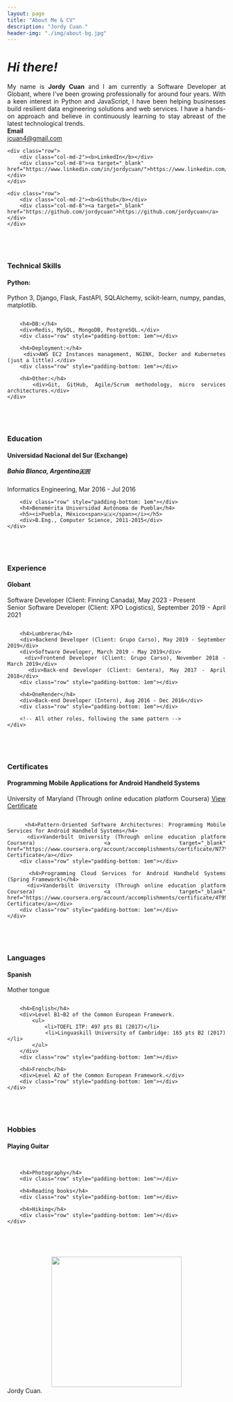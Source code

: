 ```yaml
---
layout: page
title: "About Me & CV"
description: "Jordy Cuan."
header-img: "./img/about-bg.jpg"
---
```


# *Hi there!*

<div style="text-align: justify">
    My name is <b>Jordy Cuan</b> and I am currently a Software Developer at Globant, where I've been growing professionally for around four years. With a keen interest in Python and JavaScript, I have been helping businesses build resilient data engineering solutions and web services. I have a hands-on approach and believe in continuously learning to stay abreast of the latest technological trends.
</div>

<!--Personal Data-->
<div>
	<div class="row">
	    <div class="col-md-2"><b>Email</b></div>
	    <div class="col-md-8"><a href="mailto:jcuan4@gmail.com" target="_top">jcuan4@gmail.com</a></div>
	</div>

	<div class="row">
	    <div class="col-md-2"><b>LinkedIn</b></div>
	    <div class="col-md-8"><a target="_blank" href="https://www.linkedin.com/in/jordycuan/">https://www.linkedin.com/in/jordycuan/</a></div>
	</div>

	<div class="row">
	    <div class="col-md-2"><b>Github</b></div>
	    <div class="col-md-8"><a target="_blank" href="https://github.com/jordycuan">https://github.com/jordycuan</a></div>
	</div>
</div>

<!--Skills-->
<div class="row" style="padding-top: 3em; text-align: justify;">
    <div class="col-md-3"><h3>Technical Skills</h3></div>
    <div class="col-md-9">
        <h4>Python:</h4>
        <div>Python 3, Django, Flask, FastAPI, SQLAlchemy, scikit-learn, numpy, pandas, matplotlib.</div>
        <div class="row" style="padding-bottom: 1em"></div>

        <h4>DB:</h4>
        <div>Redis, MySQL, MongoDB, PostgreSQL.</div>
        <div class="row" style="padding-bottom: 1em"></div>

        <h4>Deployment:</h4>
        <div>AWS EC2 Instances management, NGINX, Docker and Kubernetes (just a little).</div>
        <div class="row" style="padding-bottom: 1em"></div>

        <h4>Other:</h4>
        <div>Git, GitHub, Agile/Scrum methodology, micro services architectures.</div>
    </div>
</div>
<div class="row" style="padding-bottom: 3em;"></div>

<!--Education-->
<div class="row">
    <div class="col-md-3"><h3>Education</h3></div>
    <div class="col-md-9">
    	<h4>Universidad Nacional del Sur (Exchange)</h4>
        <h5><i>Bahía Blanca, Argentina<span>🇦🇷</span></i></h5>
        <div>Informatics Engineering, Mar 2016 - Jul 2016</div>

        <div class="row" style="padding-bottom: 1em"></div>
        <h4>Benemérita Universidad Autónoma de Puebla</h4>
        <h5><i>Puebla, México<span>🇲🇽</span></i></h5>
        <div>B.Eng., Computer Science, 2011-2015</div>
    </div>
</div>

<!--Experience-->
<div class="row" style="padding-top: 3em;">
    <div class="col-md-3"><h3>Experience</h3></div>
    <div class="col-md-9">
        <h4>Globant</h4>
        <div>Software Developer (Client: Finning Canada), May 2023 - Present</div>
        <div>Senior Software Developer (Client: XPO Logistics), September 2019 - April 2021</div>
        <div class="row" style="padding-bottom: 1em"></div>

        <h4>Lumbrera</h4>
        <div>Backend Developer (Client: Grupo Carso), May 2019 - September 2019</div>
        <div>Software Developer, March 2019 - May 2019</div>
        <div>Frontend Developer (Client: Grupo Carso), November 2018 - March 2019</div>
        <div>Back-end Developer (Client: Gentera), May 2017 - April 2018</div>
        <div class="row" style="padding-bottom: 1em"></div>

        <h4>OneRender</h4>
        <div>Back-end Developer (Intern), Aug 2016 - Dec 2016</div>
        <div class="row" style="padding-bottom: 1em"></div>

        <!-- All other roles, following the same pattern -->
    </div>
</div>

<!--Certificates-->
<div class="row" style="padding-top: 3em;">
    <div class="col-md-3"><h3>Certificates</h3></div>
    <div class="col-md-9">
        <h4>Programming Mobile Applications for Android Handheld Systems</h4>
        <div>University of Maryland (Through online education platform Coursera) <a target="_blank" href="https://www.coursera.org/account/accomplishments/certificate/8R3SW2CM22">View Certificate</a></div>
        <div class="row" style="padding-bottom: 1em"></div>

        <h4>Pattern-Oriented Software Architectures: Programming Mobile Services for Android Handheld Systems</h4>
        <div>Vanderbilt University (Through online education platform Coursera) <a target="_blank" href="https://www.coursera.org/account/accomplishments/certificate/N77YHXRAH2">View Certificate</a></div>
        <div class="row" style="padding-bottom: 1em"></div>

        <h4>Programming Cloud Services for Android Handheld Systems (Spring Framework)</h4>
        <div>Vanderbilt University (Through online education platform Coursera) <a target="_blank" href="https://www.coursera.org/account/accomplishments/certificate/4T95AR9W2N">View Certificate</a></div>
        <div class="row" style="padding-bottom: 1em"></div>
    </div>
</div>

<!--Languajes-->
<div class="row" style="padding-top: 3em;">
    <div class="col-md-3"><h3>Languages</h3></div>
    <div class="col-md-9">
        <h4>Spanish</h4>
        <div>Mother tongue</div>
        <div class="row" style="padding-bottom: 1em"></div>

        <h4>English</h4>
        <div>Level B1~B2 of the Common European Framework.
        	<ul>
	        	<li>TOEFL ITP: 497 pts B1 (2017)</li>
				<li>Linguaskill University of Cambridge: 165 pts B2 (2017)</li>
        	</ul>
        </div>
        <div class="row" style="padding-bottom: 1em"></div>

        <h4>French</h4>
        <div>Level A2 of the Common European Framework.</div>
        <div class="row" style="padding-bottom: 1em"></div>
    </div>
</div>

<!--Hobbies-->
<div class="row" style="padding-top: 3em;">
    <div class="col-md-3"><h3>Hobbies</h3></div>
    <div class="col-md-9">
        <h4>Playing Guitar</h4>
        <div class="row" style="padding-bottom: 1em"></div>

        <h4>Photography</h4>
        <div class="row" style="padding-bottom: 1em"></div>

        <h4>Reading books</h4>
        <div class="row" style="padding-bottom: 1em"></div>

		<h4>Hiking</h4>
        <div class="row" style="padding-bottom: 1em"></div>
    </div>
</div>


<div id="wrapper" style="text-align: center">
    <img src="{{ site.baseurl }}/img/yo_.jpg" class="img-responsive img-circle" style="margin-top: 60px; display: inline-block; width: 300px; height: 300px;">
</div>
<span class="caption text-muted">Jordy Cuan.</span>
